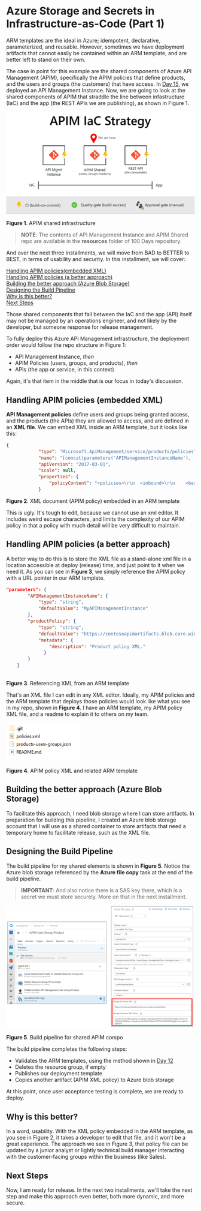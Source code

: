 # Azure Storage and Secrets in Infrastructure-as-Code (Part 1)

ARM templates are the ideal in Azure; idempotent, declarative, parameterized, and reusable. However, sometimes we have deployment artifacts that cannot easily be contained within an ARM template, and are better left to stand on their own.

The case in point for this example are the shared components of Azure API Management (APIM), specifically the APIM policies that define products, and the users and groups (the customers) that have access. In [Day 15](https://github.com/starkfell/100DaysOfIaC/blob/master/articles/day.15.ci.pt2.md), we deployed an API Management Instance. Now, we are going to look at the shared components of APIM that straddle the line between infastructure (IaC) and the app (the REST APIs we are publishing), as shown in Figure 1.

![APIM IaC Strategy](../images/day22/fig1.apim.iac.strategy.PNG)

**Figure 1**. APIM shared infrastructure

> **NOTE**: The contents of API Management Instance and APIM Shared repo are available in the **resources** folder of 100 Days repository.

And over the next three installments, we will move from BAD to BETTER to BEST, in terms of usability and security. In this installment, we will cover:

[Handling APIM policies(embedded XML)](#handling-apim-policies) <br/>
[Handling APIM policies (a better approach)](#handling-apim-policies-a-better-approach) <br/>
[Building the better approach (Azure Blob Storage)](#building-the-better-approach-azure-blob-storage) <br/>
[Designing the Build Pipeline](#designing-the-build-pipeline) <br/>
[Why is this better?](#why-is-this-better) <br/>
[Next Steps](#next-steps) <br/>

Those shared components that fall between the IaC and the app (API) itself may not be managed by an operations engineer, and not likely by the developer, but someone response for release management.

To fully deploy this Azure API Management infrastructure, the deployment order would follow the repo structure in Figure 1:

- API Management Instance, *then*
- APIM Policies (users, groups, and products), *then*
- APIs (the app or service, in this context)

Again, it's that item in the middle that is our focus in today's discussion.

## Handling APIM policies (embedded XML)

**API Management policies** define users and groups being granted access, and the products (the APIs) they are allowed to access, and are defined in an **XML file**. We can embed XML inside an ARM template, but it looks like this:

``` JSON
{
            "type": "Microsoft.ApiManagement/service/products/policies",
            "name": "[concat(parameters('APIManagementInstanceName'), '/contosoproduct/policy')]",
            "apiVersion": "2017-03-01",
            "scale": null,
            "properties": {
                "policyContent": "<policies>\r\n  <inbound>\r\n    <base />\r\n    <rate-limit calls=\"20\" renewal-period=\"60\" />\r\n  </inbound>\r\n  <backend>\r\n    <base />\r\n  </backend>\r\n  <outbound>\r\n    <base />\r\n  </outbound>\r\n  <on-error>\r\n    <base />\r\n  </on-error>\r\n</policies>"
            }
```

**Figure 2**. XML document (APIM policy) embedded in an ARM template

This is ugly. It's tough to edit, because we cannot use an xml editor. It includes weird escape characters, and limits the complexity of our APIM policy in that a policy with much detail will be very difficult to maintain.

## Handling APIM policies (a better approach)

A better way to do this is to store the XML file as a stand-alone xml file in a location accessible at deploy (release) time, and just point to it when we need it. As you can see in **Figure 3**, we simply reference the APIM policy with a URL pointer in our ARM template.

``` JSON
"parameters": {
        "APIManagementInstanceName": {
            "type": "string",
            "defaultValue": "MyAPIManagementInstance"
        },
        "productPolicy": {
            "type": "string",
            "defaultValue": "https://contosoapimartifacts.blob.core.windows.net/artifacts/policies.xml",
            "metadata": {
                "description": "Product policy XML."
              }
        }
    }
    
```

**Figure 3**. Referencing XML from an ARM template

That's an XML file I can edit in any XML editor. Ideally, my APIM policies and the ARM template that deploys those policies would look like what you see in my repo, shown in **Figure 4**. I have an ARM template, my APIM policy XML file, and a readme to explain it to others on my team.

![APIM Shared Components](../images/day22/fig4.apim.shared.comps.PNG)

**Figure 4**. APIM policy XML and related ARM template

## Building the better approach (Azure Blob Storage)

To facilitate this approach, I need blob storage where I can store artifacts. In preparation for building this pipeline, I created an Azure blob storage account that I will use as a shared container to store artifacts that need a temporary home to facilitate release, such as the XML file.

## Designing the Build Pipeline

The build pipeline for my shared elements is shown in **Figure 5**. Notice the Azure blob storage referenced by the **Azure file copy** task at the end of the build pipeline.

> **IMPORTANT**: And also notice there is a SAS key there, which is a secret we must store securely. More on that in the next installment.

![APIM IaC Strategy](../images/day22/fig5.file.copy.to.blob.PNG)

**Figure 5**. Build pipeline for shared APIM compo

The build pipeline completes the following steps:

- Validates the ARM templates, using the method shown in [Day 12](https://github.com/starkfell/100DaysOfIaC/blob/master/articles/day.12.contin.integration.md)
- Deletes the resource group, if empty
- Publishes our deployment template
- Copies another artifact (APIM XML policy) to Azure blob storage

At this point, once user acceptance testing is complete, we are ready to deploy.

## Why is this better?

In a word, usability. With the XML policy embedded in the ARM template, as you see in Figure 2, it takes a developer to edit that file, and it won't be a great experience. The approach we see in Figure 3, that policy file can be updated by a junior analyst or lightly technical build manager interacting with the customer-facing groups within the business (like Sales).

## Next Steps

Now, I am ready for release. In the next two installments, we'll take the next step and make this approach even better, both more dynamic, and more secure.
